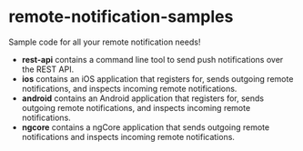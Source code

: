 remote-notification-samples
===========================

Sample code for all your remote notification needs!

* **rest-api** contains a command line tool to send push notifications over the REST API.
* **ios** contains an iOS application that registers for, sends outgoing remote notifications, and inspects incoming remote notifications.
* **android** contains an Android application that registers for, sends outgoing remote notifications, and inspects incoming remote notifications.
* **ngcore** contains a ngCore application that sends outgoing remote notifications and inspects incoming remote notifications.